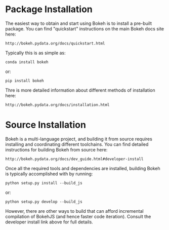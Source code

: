 
Package Installation
====================

The easiest way to obtain and start using Bokeh is to install a pre-built
package. You can find "quickstart" instructions on the main Bokeh docs
site here:

    http://bokeh.pydata.org/docs/quickstart.html

Typically this is as simple as:

    conda install bokeh

or:

    pip install bokeh

Thre is more detailed information about different methods of installation
here:

    http://bokeh.pydata.org/docs/installation.html

Source Installation
===================

Bokeh is a multi-language project, and building it from source requires
installing and coordinating different toolchains. You can find detailed
instructions for building Bokeh from source here:

    http://bokeh.pydata.org/docs/dev_guide.html#developer-install

Once all the required tools and dependencies are installed, building
Bokeh is typically accomplished with by running:

    python setup.py install --build_js

or:

    python setup.py develop --build_js

However, there are other ways to build that can afford incremental
compilation of BokehJS (and hence faster code iteration). Consult
the developer install link above for full details.
